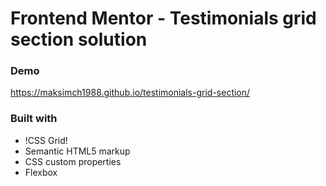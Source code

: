 # Frontend Mentor - Testimonials grid section solution

### Demo
https://maksimch1988.github.io/testimonials-grid-section/

### Built with

- !CSS Grid!
- Semantic HTML5 markup
- CSS custom properties
- Flexbox




